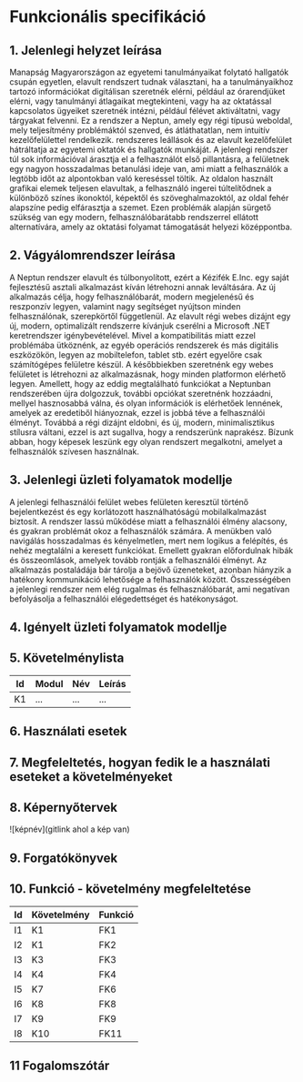 # Funkcionális specifikáció
## 1. Jelenlegi helyzet leírása

Manapság Magyarországon az egyetemi tanulmányaikat folytató hallgatók csupán egyetlen, elavult rendszert tudnak választani, ha a tanulmányaikhoz tartozó információkat digitálisan szeretnék elérni, például az órarendjüket elérni, vagy tanulmányi átlagaikat megtekinteni, vagy ha az oktatással kapcsolatos ügyeiket szeretnék intézni, például félévet aktiváltatni, vagy tárgyakat felvenni. Ez a rendszer a Neptun, amely egy régi típusú weboldal, mely teljesítmény problémáktól szenved, és átláthatatlan, nem intuitív kezelőfelülettel rendelkezik. rendszeres leállások és az elavult kezelőfelület hátráltatja az egyetemi oktatók és hallgatók munkáját. A jelenlegi rendszer túl sok információval árasztja el a felhasználót első pillantásra, a felületnek egy nagyon hosszadalmas betanulási ideje van, ami miatt a felhasználók a legtöbb időt az alpontokban való kereséssel töltik. Az oldalon használt grafikai elemek teljesen elavultak, a felhasználó ingerei túltelítődnek a különböző színes ikonoktól, képektől és szöveghalmazoktól, az oldal fehér alapszíne pedig elfárasztja a szemet. Ezen problémák alapján sürgető szükség van egy modern, felhasználóbarátabb rendszerrel ellátott alternatívára, amely az oktatási folyamat támogatását helyezi középpontba.

## 2. Vágyálomrendszer leírása

A Neptun rendszer elavult és túlbonyolított, ezért a Kézifék E.Inc. egy saját fejlesztésű asztali alkalmazást kíván létrehozni annak leváltására. Az új alkalmazás célja, hogy felhasználóbarát, modern megjelenésű és reszponzív legyen, valamint nagy segítséget nyújtson minden felhasználónak, szerepkörtől függetlenül. Az elavult régi webes dizájnt egy új, modern, optimalizált rendszerre kívánjuk cserélni a Microsoft .NET keretrendszer igénybevételével. Mivel a kompatibilitás miatt ezzel problémába ütköznénk, az egyéb operációs rendszerek és más digitális eszközökön, legyen az mobiltelefon, tablet stb. ezért egyelőre csak számítógépes felületre készül. A későbbiekben szeretnénk egy webes felületet is létrehozni az alkalmazásnak, hogy minden platformon elérhető legyen. Amellett, hogy az eddig megtalálható funkciókat a Neptunban rendszerében újra dolgozzuk, további opciókat szeretnénk hozzáadni, mellyel hasznosabbá válna, és olyan információk is elérhetőek lennének, amelyek az eredetiből hiányoznak, ezzel is jobbá téve a felhasználói élményt. Továbbá a régi dizájnt eldobni, és új, modern, minimalisztikus stílusra váltani, ezzel is azt sugallva, hogy a rendszerünk naprakész. Bízunk abban, hogy képesek leszünk egy olyan rendszert megalkotni, amelyet a felhasználók szívesen használnak.

## 3. Jelenlegi üzleti folyamatok modellje

A jelenlegi felhasználói felület webes felületen keresztül történő bejelentkezést és egy korlátozott használhatóságú mobilalkalmazást biztosít. A rendszer lassú működése miatt a felhasználói élmény alacsony, és gyakran problémát okoz a felhasználók számára. A menükben való navigálás hosszadalmas és kényelmetlen, mert nem logikus a felépítés, és nehéz megtalálni a keresett funkciókat. Emellett gyakran előfordulnak hibák és összeomlások, amelyek tovább rontják a felhasználói élményt. Az alkalmazás postaládája bár tárolja a bejövő üzeneteket, azonban hiányzik a hatékony kommunikáció lehetősége a felhasználók között. Összességében a jelenlegi rendszer nem elég rugalmas és felhasználóbarát, ami negatívan befolyásolja a felhasználói elégedettséget és hatékonyságot.

## 4. Igényelt üzleti folyamatok modellje

## 5. Követelménylista

| Id | Modul | Név | Leírás |
| :---: | --- | --- | --- |
| K1 | ...| ... | ... |

## 6. Használati esetek

## 7. Megfeleltetés, hogyan fedik le a használati eseteket a követelményeket

## 8. Képernyőtervek

![képnév](gitlink ahol a kép van)

## 9. Forgatókönyvek

## 10. Funkció - követelmény megfeleltetése

| Id | Követelmény | Funkció |
| :---: | --- | --- |
| I1 | K1 | FK1 |
| I2 | K1 | FK2 |
| I3 | K3 | FK3 |
| I4 | K4 | FK4 |
| I5 | K7 | FK6 |
| I6 | K8 | FK8 |
| I7 | K9 | FK9 |
| I8 | K10 | FK11 |

## 11 Fogalomszótár
